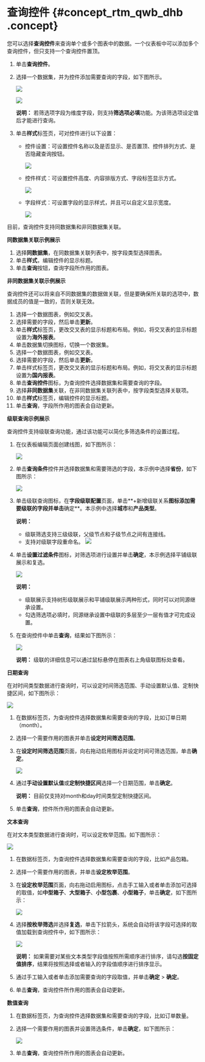 # 查询控件 {#concept_rtm_qwb_dhb .concept}

您可以选择**查询控件**来查询单个或多个图表中的数据。一个仪表板中可以添加多个查询控件，但只支持一个查询控件置顶。

1.  单击**查询控件**。
2.  选择一个数据集，并为控件添加需要查询的字段，如下图所示。

    ![](http://static-aliyun-doc.oss-cn-hangzhou.aliyuncs.com/assets/img/140555/156099987947578_zh-CN.png)

    ![](http://static-aliyun-doc.oss-cn-hangzhou.aliyuncs.com/assets/img/140555/156099987944555_zh-CN.png)

    **说明：** 若筛选项字段为维度字段，则支持**筛选项必填**功能。为该筛选项设定值后才能进行查询。

3.  单击**样式**标签页，可对控件进行以下设置：
    -   控件设置：可设置控件名称以及是否显示、是否置顶、控件排列方式、是否隐藏查询按钮。

        ![](http://static-aliyun-doc.oss-cn-hangzhou.aliyuncs.com/assets/img/140555/156099987943674_zh-CN.png)

    -   控件样式：可设置控件高度、内容排版方式、字段标签显示方式。

        ![](http://static-aliyun-doc.oss-cn-hangzhou.aliyuncs.com/assets/img/140555/156099988043678_zh-CN.png)

    -   字段样式：可设置字段的显示样式，并且可以自定义显示宽度。

        ![](http://static-aliyun-doc.oss-cn-hangzhou.aliyuncs.com/assets/img/140555/156099988043679_zh-CN.png)


目前，查询控件支持同数据集和非同数据集关联。

**同数据集关联示例展示**

1.  选择**同数据集**，在同数据集关联列表中，按字段类型选择图表。
2.  单击**样式**，编辑控件的显示标题。
3.  单击**查询**按钮，查询字段所作用的图表。

**非同数据集关联示例展示**

查询控件还可以将来自不同数据集的数据做关联，但是要确保所关联的选项中，数据成员的值是一致的，否则关联无效。

1.  选择一个数据图表，例如交叉表。
2.  选择需要的字段，然后单击**更新**。
3.  单击**样式**标签页，更改交叉表的显示标题和布局。例如，将交叉表的显示标题设置为**海外报表**。
4.  单击数据集切换图标，切换一个数据集。
5.  选择一个数据图表，例如交叉表。
6.  选择需要的字段，然后单击**更新**。
7.  单击样式标签页，更改交叉表的显示标题和布局。例如，将交叉表的显示标题设置为**国内报表**。
8.  单击**查询控件**图标，为查询控件选择数据集和需要查询的字段。
9.  选择**非同数据集**关联，在非同数据集关联列表中，按字段类型选择关联项。
10. 单击**样式**标签页，编辑控件的显示标题。
11. 单击**查询**，字段所作用的图表会自动更新。

**级联查询示例展示**

查询控件支持级联查询功能，通过该功能可以简化多筛选条件的设置过程。

1.  在仪表板编辑页面创建线图，如下图所示：

    ![](http://static-aliyun-doc.oss-cn-hangzhou.aliyuncs.com/assets/img/140555/156099988047586_zh-CN.png)

2.  单击**查询条件**控件并选择数据集和需要筛选的字段，本示例中选择**省份**，如下图所示：

    ![](http://static-aliyun-doc.oss-cn-hangzhou.aliyuncs.com/assets/img/140555/156099988047587_zh-CN.png)

3.  单击级联查询图标，在**字段级联配置**页面，单击**+新增级联关系**图标添加需要级联的字段并单击**确定**。本示例中选择**城市**和**产品类型**。

    **说明：** 

    -   级联筛选支持三级级联，父级节点和子级节点之间有连接线。
    -   支持对级联字段重命名。
    ![](http://static-aliyun-doc.oss-cn-hangzhou.aliyuncs.com/assets/img/140555/156099988147588_zh-CN.png)

4.  单击**设置过滤条件**图标，对筛选项进行设置并单击**确定**，本示例选择平铺级联展示和复选。

    ![](http://static-aliyun-doc.oss-cn-hangzhou.aliyuncs.com/assets/img/140555/156099988147589_zh-CN.png)

    **说明：** 

    -   级联展示支持树形级联展示和平铺级联展示两种形式，同时可以对同源继承设置。
    -   勾选筛选项必填时，同源继承设置中级联的多层至少一层有值才可完成设置。
5.  在查询控件中单击**查询**，结果如下图所示：

    ![](http://static-aliyun-doc.oss-cn-hangzhou.aliyuncs.com/assets/img/140555/156099988147590_zh-CN.png)

    **说明：** 级联的详细信息可以通过鼠标悬停在图表右上角级联图标处查看。


**日期查询**

在对时间类型数据进行查询时，可以设定时间筛选范围、手动设置默认值、定制快捷区间，如下图所示：

![](http://static-aliyun-doc.oss-cn-hangzhou.aliyuncs.com/assets/img/140555/156099988147591_zh-CN.png)

1.  在数据标签页，为查询控件选择数据集和需要查询的字段，比如订单日期（month）。
2.  选择一个需要作用的图表并单击**设定时间筛选范围**。
3.  在**设定时间筛选范围**页面，向右拖动启用图标并设定时间可筛选范围，单击**确定**。

    ![](http://static-aliyun-doc.oss-cn-hangzhou.aliyuncs.com/assets/img/140555/156099988247592_zh-CN.png)

4.  通过**手动设置默认值**或**定制快捷区间**选择一个日期范围，单击**确定**。

    **说明：** 目前仅支持对month和day时间类型定制快捷区间。

5.  单击**查询**，控件所作用的图表会自动更新。

**文本查询**

在对文本类型数据进行查询时，可以设定枚举范围。如下图所示：

![](http://static-aliyun-doc.oss-cn-hangzhou.aliyuncs.com/assets/img/140555/156099988247594_zh-CN.png)

1.  在数据标签页，为查询控件选择数据集和需要查询的字段，比如产品包箱。
2.  选择一个需要作用的图表，并单击**设定枚举范围**。
3.  在**设定枚举范围**页面，向右拖动启用图标，点击手工输入或者单击添加可选择的取值，如**中型箱子**、**大型箱子**、**小型包裹**、**小型箱子**，单击**确定**，如下图所示：

    ![](http://static-aliyun-doc.oss-cn-hangzhou.aliyuncs.com/assets/img/140555/156099988247595_zh-CN.png)

4.  选择**按枚举筛选**并选择**复选**，单击下拉箭头，系统会自动将该字段可选择的取值加载到查询控件中，如下图所示：

    ![](http://static-aliyun-doc.oss-cn-hangzhou.aliyuncs.com/assets/img/140555/156099988247596_zh-CN.png)

    **说明：** 如果需要对某些文本类型字段值按照所需顺序进行排序，请勾选**按固定值排序**，结果将按照选择或者输入的字段值顺序进行排序显示。

5.  通过手工输入或者单击添加需要查询的字段取值，并单击**确定** \> **确定**。
6.  单击**查询**，查询控件所作用的图表会自动更新。

**数值查询**

1.  在数据标签页，为查询控件选择数据集和需要查询的字段，比如订单数量。
2.  选择一个需要作用的图表并设置筛选条件，单击**确定**，如下图所示：

    ![](http://static-aliyun-doc.oss-cn-hangzhou.aliyuncs.com/assets/img/140555/156099988347597_zh-CN.png)

3.  单击**查询**，查询控件所作用的图表会自动更新。

